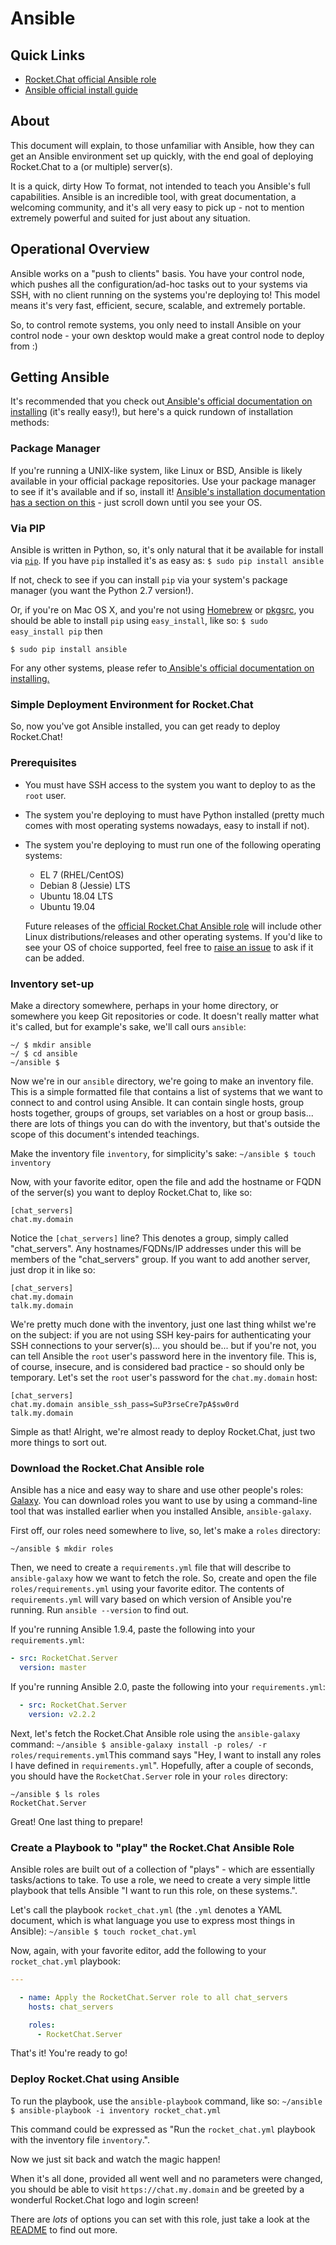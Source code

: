 # Ansible

## Quick Links

* [Rocket.Chat official Ansible role](https://galaxy.ansible.com/RocketChat/Server/#readme)
* [Ansible official install guide](https://docs.ansible.com/ansible/latest/installation\_guide/index.html)

## About

This document will explain, to those unfamiliar with Ansible, how they can get an Ansible environment set up quickly, with the end goal of deploying Rocket.Chat to a (or multiple) server(s).

It is a quick, dirty How To format, not intended to teach you Ansible's full capabilities. Ansible is an incredible tool, with great documentation, a welcoming community, and it's all very easy to pick up - not to mention extremely powerful and suited for just about any situation.

## Operational Overview

Ansible works on a "push to clients" basis. You have your control node, which pushes all the configuration/ad-hoc tasks out to your systems via SSH, with no client running on the systems you're deploying to! This model means it's very fast, efficient, secure, scalable, and extremely portable.

So, to control remote systems, you only need to install Ansible on your control node - your own desktop would make a great control node to deploy from :)

## Getting Ansible

It's recommended that you check out[ Ansible's official documentation on installing](https://docs.ansible.com/ansible/latest/installation\_guide/index.html) (it's really easy!), but here's a quick rundown of installation methods:

### Package Manager

If you're running a UNIX-like system, like Linux or BSD, Ansible is likely available in your official package repositories. Use your package manager to see if it's available and if so, install it! [Ansible's installation documentation has a section on this](https://docs.ansible.com/ansible/latest/installation\_guide/index.html) - just scroll down until you see your OS.

### Via PIP

Ansible is written in Python, so, it's only natural that it be available for install via [`pip`](https://pypi.python.org/pypi). If you have `pip` installed it's as easy as: `$ sudo pip install ansible`

If not, check to see if you can install `pip` via your system's package manager (you want the Python 2.7 version!).

Or, if you're on Mac OS X, and you're not using [Homebrew](http://brew.sh) or [pkgsrc](https://github.com/cmacrae/saveosx), you should be able to install `pip` using `easy_install`, like so: `$ sudo easy_install pip` then

```
$ sudo pip install ansible
```

For any other systems, please refer to[ Ansible's official documentation on installing.](https://docs.ansible.com/ansible/latest/installation\_guide/index.html)

### Simple Deployment Environment for Rocket.Chat

So, now you've got Ansible installed, you can get ready to deploy Rocket.Chat!

### Prerequisites

* You must have SSH access to the system you want to deploy to as the `root` user.
* The system you're deploying to must have Python installed (pretty much comes with most operating systems nowadays, easy to install if not).
*   The system you're deploying to must run one of the following operating systems:

    * EL 7 (RHEL/CentOS)
    * Debian 8 (Jessie) LTS
    * Ubuntu 18.04 LTS
    * Ubuntu 19.04

    Future releases of the [official Rocket.Chat Ansible role](https://galaxy.ansible.com/RocketChat/Server/#readme) will include other Linux distributions/releases and other operating systems. If you'd like to see your OS of choice supported, feel free to [raise an issue](https://github.com/RocketChat/Rocket.Chat.Ansible/issues) to ask if it can be added.

### Inventory set-up

Make a directory somewhere, perhaps in your home directory, or somewhere you keep Git repositories or code. It doesn't really matter what it's called, but for example's sake, we'll call ours `ansible`:

```
~/ $ mkdir ansible
~/ $ cd ansible
~/ansible $
```

Now we're in our `ansible` directory, we're going to make an inventory file. This is a simple formatted file that contains a list of systems that we want to connect to and control using Ansible. It can contain single hosts, group hosts together, groups of groups, set variables on a host or group basis... there are lots of things you can do with the inventory, but that's outside the scope of this document's intended teachings.

Make the inventory file `inventory`, for simplicity's sake: `~/ansible $ touch inventory`

Now, with your favorite editor, open the file and add the hostname or FQDN of the server(s) you want to deploy Rocket.Chat to, like so:

```
[chat_servers]
chat.my.domain
```

Notice the `[chat_servers]` line? This denotes a group, simply called "chat\_servers". Any hostnames/FQDNs/IP addresses under this will be members of the "chat\_servers" group. If you want to add another server, just drop it in like so:

```
[chat_servers]
chat.my.domain
talk.my.domain
```

We're pretty much done with the inventory, just one last thing whilst we're on the subject: if you are not using SSH key-pairs for authenticating your SSH connections to your server(s)... you should be... but if you're not, you can tell Ansible the `root` user's password here in the inventory file. This is, of course, insecure, and is considered bad practice - so should only be temporary. Let's set the `root` user's password for the `chat.my.domain` host:

```
[chat_servers]
chat.my.domain ansible_ssh_pass=SuP3rseCre7pA$sw0rd
talk.my.domain
```

Simple as that! Alright, we're almost ready to deploy Rocket.Chat, just two more things to sort out.

### Download the Rocket.Chat Ansible role

Ansible has a nice and easy way to share and use other people's roles: [Galaxy](http://galaxy.ansible.com). You can download roles you want to use by using a command-line tool that was installed earlier when you installed Ansible, `ansible-galaxy`.

First off, our roles need somewhere to live, so, let's make a `roles` directory:

```
~/ansible $ mkdir roles
```

Then, we need to create a `requirements.yml` file that will describe to `ansible-galaxy` how we want to fetch the role. So, create and open the file `roles/requirements.yml` using your favorite editor. The contents of `requirements.yml` will vary based on which version of Ansible you're running. Run `ansible --version` to find out.

If you're running Ansible 1.9.4, paste the following into your `requirements.yml`:

```yaml
- src: RocketChat.Server
  version: master
```

If you're running Ansible 2.0, paste the following into your `requirements.yml`:

```yaml
  - src: RocketChat.Server
    version: v2.2.2
```

Next, let's fetch the Rocket.Chat Ansible role using the `ansible-galaxy` command: `~/ansible $ ansible-galaxy install -p roles/ -r roles/requirements.yml`This command says "Hey, I want to install any roles I have defined in `requirements.yml`". Hopefully, after a couple of seconds, you should have the `RocketChat.Server` role in your `roles` directory:

```
~/ansible $ ls roles
RocketChat.Server
```

Great! One last thing to prepare!

### Create a Playbook to "play" the Rocket.Chat Ansible Role

Ansible roles are built out of a collection of "plays" - which are essentially tasks/actions to take. To use a role, we need to create a very simple little playbook that tells Ansible "I want to run this role, on these systems.".

Let's call the playbook `rocket_chat.yml` (the `.yml` denotes a YAML document, which is what language you use to express most things in Ansible): `~/ansible $ touch rocket_chat.yml`

Now, again, with your favorite editor, add the following to your `rocket_chat.yml` playbook:

```yaml
---

  - name: Apply the RocketChat.Server role to all chat_servers
    hosts: chat_servers

    roles:
      - RocketChat.Server
```

That's it! You're ready to go!

### Deploy Rocket.Chat using Ansible

To run the playbook, use the `ansible-playbook` command, like so: `~/ansible $ ansible-playbook -i inventory rocket_chat.yml`

This command could be expressed as "Run the `rocket_chat.yml` playbook with the inventory file `inventory`.".

Now we just sit back and watch the magic happen!

When it's all done, provided all went well and no parameters were changed, you should be able to visit `https://chat.my.domain` and be greeted by a wonderful Rocket.Chat logo and login screen!

There are _lots_ of options you can set with this role, just take a look at the [README](https://github.com/RocketChat/Rocket.Chat.Ansible/blob/master/README.md) to find out more.
